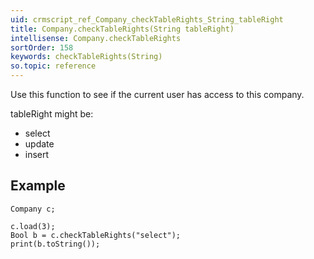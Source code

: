 ```yaml
---
uid: crmscript_ref_Company_checkTableRights_String_tableRight
title: Company.checkTableRights(String tableRight)
intellisense: Company.checkTableRights
sortOrder: 158
keywords: checkTableRights(String)
so.topic: reference
---
```


Use this function to see if the current user has access to this company.

tableRight might be:


- select
- update
- insert




## Example


    Company c;
    
    c.load(3);
    Bool b = c.checkTableRights("select");
    print(b.toString());


